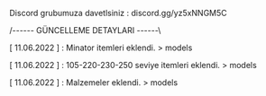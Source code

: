 Discord grubumuza davetlsiniz : discord.gg/yz5xNNGM5C




/------ GÜNCELLEME DETAYLARI ------\

[ 11.06.2022 ] : Minator itemleri eklendi. > models

[ 11.06.2022 ] : 105-220-230-250 seviye itemleri eklendi. > models

[ 11.06.2022 ] : Malzemeler eklendi. > models
